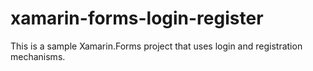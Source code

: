 # xamarin-forms-login-register
This is a sample Xamarin.Forms project that uses login and registration mechanisms.
